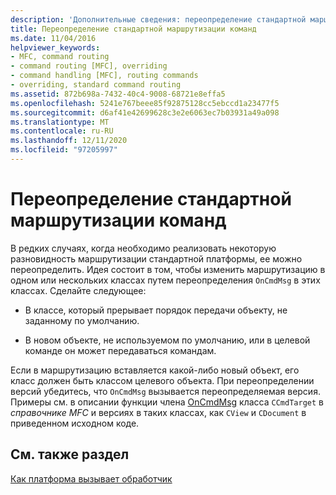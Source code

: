 ```yaml
---
description: 'Дополнительные сведения: переопределение стандартной маршрутизации команд'
title: Переопределение стандартной маршрутизации команд
ms.date: 11/04/2016
helpviewer_keywords:
- MFC, command routing
- command routing [MFC], overriding
- command handling [MFC], routing commands
- overriding, standard command routing
ms.assetid: 872b698a-7432-40c4-9008-68721e8effa5
ms.openlocfilehash: 5241e767beee85f92875128cc5ebccd1a23477f5
ms.sourcegitcommit: d6af41e42699628c3e2e6063ec7b03931a49a098
ms.translationtype: MT
ms.contentlocale: ru-RU
ms.lasthandoff: 12/11/2020
ms.locfileid: "97205997"
---
```

# <a name="overriding-the-standard-command-routing"></a>Переопределение стандартной маршрутизации команд

В редких случаях, когда необходимо реализовать некоторую разновидность маршрутизации стандартной платформы, ее можно переопределить. Идея состоит в том, чтобы изменить маршрутизацию в одном или нескольких классах путем переопределения `OnCmdMsg` в этих классах. Сделайте следующее:

- В классе, который прерывает порядок передачи объекту, не заданному по умолчанию.

- В новом объекте, не используемом по умолчанию, или в целевой команде он может передаваться командам.

Если в маршрутизацию вставляется какой-либо новый объект, его класс должен быть классом целевого объекта. При переопределении версий убедитесь, что `OnCmdMsg` вызывается переопределяемая версия. Примеры см. в описании функции члена [OnCmdMsg](reference/ccmdtarget-class.md#oncmdmsg) класса `CCmdTarget` в *справочнике MFC* и версиях в таких классах, как `CView` и `CDocument` в приведенном исходном коде.

## <a name="see-also"></a>См. также раздел

[Как платформа вызывает обработчик](how-the-framework-calls-a-handler.md)
